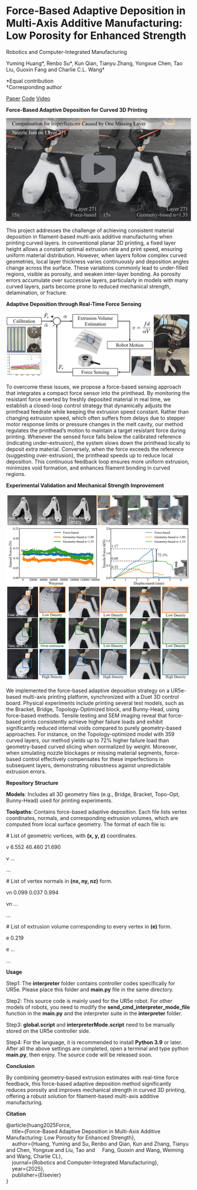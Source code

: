 # Force-Based Adaptive Deposition in Multi-Axis Additive Manufacturing: Low Porosity for Enhanced Strength

Robotics and Computer-Integrated Manufacturing

Yuming Huang*, Renbo Su*, Kun Qian, Tianyu Zhang, Yongxue Chen, Tao Liu, Guoxin Fang and Charlie C.L. Wang†

*Equal contribution        
†Corresponding author

[Paper](assets/RCIMForceBasedAM.pdf)  [Code](https://github.com/yuminghuang1995/ForceBasedDeposition)  [Video](https://www.youtube.com/watch?v=i_Gpd3_gRxA&feature=youtu.be)



**Force-Based Adaptive Deposition for Curved 3D Printing**

[![Watch the video](./video_cover.png)](https://youtu.be/i_Gpd3_gRxA)

This project addresses the challenge of achieving consistent material deposition in filament-based multi-axis additive manufacturing when printing curved layers. In conventional planar 3D printing, a fixed layer height allows a constant optimal extrusion rate and print speed, ensuring uniform material distribution. However, when layers follow complex curved geometries, local layer thickness varies continuously and deposition angles change across the surface. These variations commonly lead to under-filled regions, visible as porosity, and weaken inter-layer bonding. As porosity errors accumulate over successive layers, particularly in models with many curved layers, parts become prone to reduced mechanical strength, delamination, or fracture.

**Adaptive Deposition through Real-Time Force Sensing**

![Pipeline Figure](Figure_pipline.png)

To overcome these issues, we propose a force-based sensing approach that integrates a compact force sensor into the printhead. By monitoring the resistant force exerted by freshly deposited material in real time, we establish a closed-loop control strategy that dynamically adjusts the printhead feedrate while keeping the extrusion speed constant. Rather than changing extrusion speed, which often suffers from delays due to stepper motor response limits or pressure changes in the melt cavity, our method regulates the printhead’s motion to maintain a target resistant force during printing. Whenever the sensed force falls below the calibrated reference (indicating under-extrusion), the system slows down the printhead locally to deposit extra material. Conversely, when the force exceeds the reference (suggesting over-extrusion), the printhead speeds up to reduce local deposition. This continuous feedback loop ensures more uniform extrusion, minimizes void formation, and enhances filament bonding in curved regions.

**Experimental Validation and Mechanical Strength Improvement**

![Pipeline Figure](Figure_topoopt.png)

We implemented the force-based adaptive deposition strategy on a UR5e-based multi-axis printing platform, synchronized with a Duet 3D control board. Physical experiments include printing several test models, such as the Bracket, Bridge, Topology-Optimized block, and Bunny-Head, using force-based methods. Tensile testing and SEM imaging reveal that force-based prints consistently achieve higher failure loads and exhibit significantly reduced internal voids compared to purely geometry-based approaches. For instance, on the Topology-optimized model with 359 curved layers, our method yields up to 72% higher failure load than geometry-based curved slicing when normalized by weight. Moreover, when simulating nozzle blockages or missing material segments, force-based control effectively compensates for these imperfections in subsequent layers, demonstrating robustness against unpredictable extrusion errors.

**Repository Structure** 

**Models**: Includes all 3D geometry files (e.g., Bridge, Bracket, Topo-Opt, Bunny-Head) used for printing experiments.

**Toolpaths**: Contains force-based adaptive deposition. Each file lists vertex coordinates, normals, and corresponding extrusion volumes, which are computed from local surface geometry. The format of each file is:

\# List of geometric vertices, with **(x, y, z)** coordinates.

v 6.552 	46.460 	21.690

v ...

...

\# List of vertex normals in **(nx, ny, nz)** form.

vn 0.099 	0.037 	0.994

vn ...

...

\# List of extrusion volume corresponding to every vertex in **(e)** form.

e 0.219

e ...

...

**Usage**



Step1: The **interpreter** folder contains controller codes specifically for UR5e. Please place this folder and **main.py** file in the same directory. 

Step2: This source code is mainly used for the UR5e robot. For other models of robots, you need to modify the **send_cmd_interpreter_mode_file** function in the **main.py** and the interpreter suite in the **interpreter** folder.

Step3: **global.script** and **interpreterMode.script** need to be manually stored on the UR5e controller side. 

Step4: For the language, it is recommended to install **Python 3.9** or later. After all the above settings are completed, open a terminal and type python **main.py**, then enjoy. The source code will be released soon.


**Conclusion**

By combining geometry-based extrusion estimates with real-time force feedback, this force-based adaptive deposition method significantly reduces porosity and improves mechanical strength in curved 3D printing, offering a robust solution for filament-based multi-axis additive manufacturing.

**Citation**

@article{huang2025Force,  
&nbsp;&nbsp;&nbsp;&nbsp;title={Force-Based Adaptive Deposition in Multi-Axis Additive Manufacturing: Low Porosity for Enhanced Strength},  
&nbsp;&nbsp;&nbsp;&nbsp;author={Huang, Yuming and Su, Renbo and Qian, Kun and Zhang, Tianyu and Chen, Yongxue and Liu, Tao and 
&nbsp;&nbsp;&nbsp;&nbsp;Fang, Guoxin and Wang, Weiming and Wang, Charlie CL},  
&nbsp;&nbsp;&nbsp;&nbsp;journal={Robotics and Computer-Integrated Manufacturing},  
&nbsp;&nbsp;&nbsp;&nbsp;year={2025},  
&nbsp;&nbsp;&nbsp;&nbsp;publisher={Elsevier}  
}

